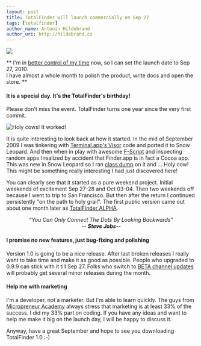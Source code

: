 ```yaml
---
layout: post
title: TotalFinder will launch commercially on Sep 27
tags: [totalfinder]
author_name: Antonin Hildebrand
author_uri: http://hildebrand.cz
---
```


<img src="{{site.url}}/shared/img/icons/totalfinder-64.png" class="intro-icon"/>

** I'm in [better control of my time](/totalfinder-has-fulltime-developer) now, so I can set the launch date to Sep 27, 2010.<br>I have almost a whole month to polish the product, write docs and open the store. **

#### It is a special day. It's the TotalFinder's birthday!

Please don't miss the event. TotalFinder turns one year since the very first commit.

<img class="clear blog-image-full" src="{{site.url}}/images/totalfinder-first-commit.png" title="Holy cows! It worked!">

It is quite interesting to look back at how it started. In the mid of September 2009 I was tinkering with <a href="http://visor.binaryage.com">Terminal.app's Visor</a> code and ported it to Snow Leopard. And then when in play with awesome <a href="http://www.fscript.org">F-Script</a> and inspecting random apps I realized by accident that Finder.app is in fact a Cocoa app. This was new in Snow Leopard so I ran [class dump](http://www.codethecode.com/projects/class-dump) on it and ... Holy cow! This might be something really interesting I had just discovered here!

You can clearly see that it started as a pure weekend project. Initial weekends of excitement Sep 27-28 and Oct 03-04. Then two weekends off because I went to trip to San Francisco. But then after the return I continued persistently "on the path to holy grail". The first public version came out about one month later as <a href="http://blog.binaryage.com/totalfinder-alpha">TotalFinder ALPHA</a>.

<div style="text-align:center">
    <div><i>“You Can Only Connect The Dots By Looking Backwards”</i></div>
    <div><i>-- <b>Steve Jobs</b>--</i></div>
</div>

#### I promise no new features, just bug-fixing and polishing

Version 1.0 is going to be a nice release. After last broken releases I really want to take time and make it as good as possible. People who upgraded to 0.9.9 can stick with it till Sep 27. Folks who switch to <a href="">BETA channel updates</a> will probably get several minor releases during the month.

#### Help me with marketing

I'm a developer, not a marketer. But I'm able to learn quickly. The guys from [Micropreneur Academy](http://www.micropreneur.com/) always stress that marketing is at least 33% of the success. I did my 33% part on coding. If you have any ideas and want to help me make it big on the launch day, I will be happy to discuss it.

Anyway, have a great September and hope to see you downloading TotalFinder 1.0 :-)